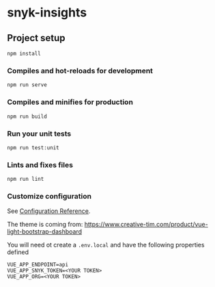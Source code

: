 # snyk-insights

## Project setup
```
npm install
```

### Compiles and hot-reloads for development
```
npm run serve
```

### Compiles and minifies for production
```
npm run build
```

### Run your unit tests
```
npm run test:unit
```

### Lints and fixes files
```
npm run lint
```

### Customize configuration
See [Configuration Reference](https://cli.vuejs.org/config/).

The theme is coming from:
https://www.creative-tim.com/product/vue-light-bootstrap-dashboard

You will need ot create a `.env.local` and have the following properties defined

```
VUE_APP_ENDPOINT=api
VUE_APP_SNYK_TOKEN=<YOUR TOKEN>
VUE_APP_ORG=<YOUR TOKEN>
```